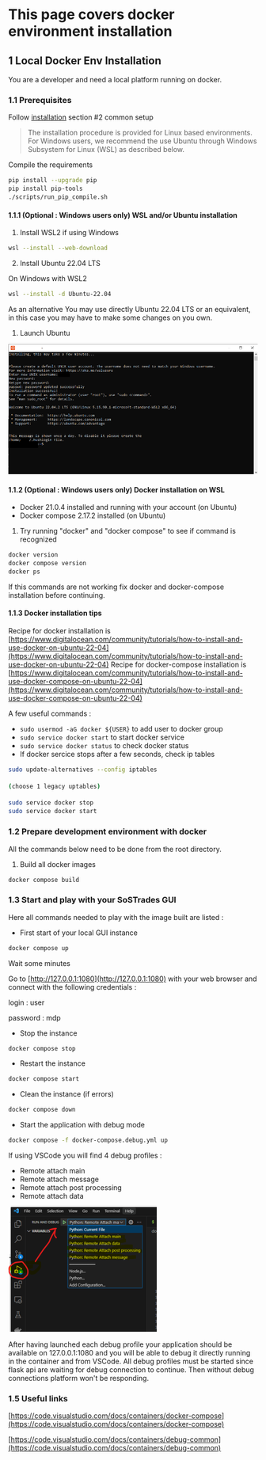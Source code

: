 
# This page covers docker environment installation
## 1 Local Docker Env Installation

You are a developer and need a local platform running on docker.

### 1.1 Prerequisites

Follow [installation](installation.md) section #2 common setup
> The installation procedure is provided for Linux based environments. 
For Windows users, we recommend the use Ubuntu through Windows Subsystem for Linux (WSL) as described below.

Compile the requirements
```bash
pip install --upgrade pip
pip install pip-tools
./scripts/run_pip_compile.sh
```

#### 1.1.1 (Optional : Windows users only) WSL and/or Ubuntu installation

1. Install WSL2 if using Windows
```bash
wsl --install --web-download
```

2. Install Ubuntu 22.04 LTS 

On Windows with WSL2
```bash
wsl --install -d Ubuntu-22.04
```

As an alternative
You may use directly Ubuntu 22.04 LTS or an equivalent, in this case you may have to make some changes on you own.


1. Launch Ubuntu

![](images/ubuntu_installed.png) 


#### 1.1.2 (Optional : Windows users only) Docker installation on WSL

- Docker 21.0.4 installed and running with your account (on Ubuntu)
- Docker compose 2.17.2 installed (on Ubuntu)

1. Try running  "docker" and  "docker compose" to see if command is recognized
```bash
docker version
docker compose version
docker ps
```
 
If this commands are not working fix docker and docker-compose installation before continuing.

#### 1.1.3 Docker installation tips
Recipe for docker installation is [https://www.digitalocean.com/community/tutorials/how-to-install-and-use-docker-on-ubuntu-22-04](https://www.digitalocean.com/community/tutorials/how-to-install-and-use-docker-on-ubuntu-22-04)
Recipe for docker-compose installation is [https://www.digitalocean.com/community/tutorials/how-to-install-and-use-docker-compose-on-ubuntu-22-04](https://www.digitalocean.com/community/tutorials/how-to-install-and-use-docker-compose-on-ubuntu-22-04)

A few useful commands :
* `sudo usermod -aG docker ${USER}` to add user to docker group
* `sudo service docker start` to start docker service
* `sudo service docker status` to check docker status
* If docker sercice stops after a few seconds, check ip tables
```bash
sudo update-alternatives --config iptables
 
(choose 1 legacy uptables)
 
sudo service docker stop
sudo service docker start
```

### 1.2 Prepare development environment with docker

All the commands below need to be done from the root directory. 

1. Build all docker images
```bash
docker compose build
```

### 1.3 Start and play with your SoSTrades GUI

Here all commands needed to play with the image built are listed : 

- First start of your local GUI instance 
```bash
docker compose up
```

Wait some minutes

Go to [http://127.0.0.1:1080](http://127.0.0.1:1080) with your web browser and connect with the following credentials :

login : user

password : mdp

- Stop the instance 
```bash
docker compose stop
```
- Restart the instance 
```bash
docker compose start
```
- Clean the instance (if errors)
```bash
docker compose down
```

- Start the application with debug mode 
```bash
docker compose -f docker-compose.debug.yml up
```
If using VSCode you will find 4 debug profiles : 

- Remote attach main
- Remote attach message
- Remote attach post processing
- Remote attach data

![](images/vscode_debug_mode.png) 

After having launched each debug profile your application should be available on 127.0.0.1:1080 and you will be able to debug it directly running in the container and from VSCode. All debug profiles must be started since flask api are waiting for debug connection to continue. Then without debug connections platform won't be responding.

### 1.5 Useful links

[https://code.visualstudio.com/docs/containers/docker-compose](https://code.visualstudio.com/docs/containers/docker-compose)

[https://code.visualstudio.com/docs/containers/debug-common](https://code.visualstudio.com/docs/containers/debug-common)
